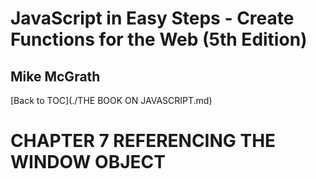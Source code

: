 # **JavaScript in Easy Steps - Create Functions for the Web (5th Edition)**
## Mike McGrath

[Back to TOC](./THE BOOK ON JAVASCRIPT.md)

# CHAPTER 7 REFERENCING THE WINDOW OBJECT

